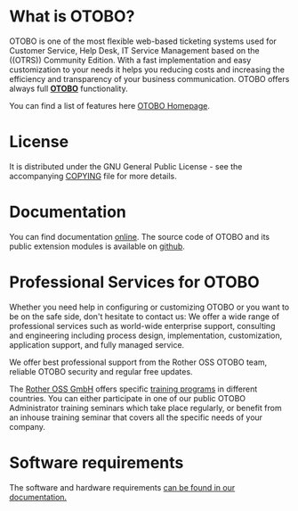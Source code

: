 What is OTOBO?
===================================
OTOBO is one of the most flexible web-based ticketing
systems used for Customer Service, Help Desk, IT Service Management
based on the ((OTRS)) Community Edition.
With a fast implementation and easy customization to your needs it
helps you reducing costs and increasing the efficiency and transparency
of your business communication. OTOBO offers always full [**OTOBO**](https://www.otobo.de) functionality.

You can find a list of features here
[OTOBO Homepage](https://otobo.de/de/otobo-features/).


License
=======
It is distributed under the GNU General Public License - see the
accompanying [COPYING](COPYING) file for more details.


Documentation
=============
You can find documentation [online](https://doc.otobo.de/). The source code of OTOBO and its public extension
modules is available on [github](https://github.com/RotherOSS).


Professional Services for OTOBO
==============================

Whether you need help in configuring or customizing OTOBO or you want to be on the safe side,
don't hesitate to contact us: We offer a wide range of professional services such as
world-wide enterprise support, consulting and engineering including process design,
implementation, customization, application support, and fully managed service.

We offer best professional support from the Rother OSS OTOBO team, reliable OTOBO security and regular free updates.

The [Rother OSS GmbH](https://www.otobo.de/) offers specific [training programs](https://otobo.de/de/angebot/beratung-schulung/) in
different countries. You can either participate in one of our public OTOBO Administrator training seminars which take
place regularly, or benefit from an inhouse training seminar that covers all the specific needs of your company.

Software requirements
=====================
The software and hardware requirements [can be found in our documentation.](https://doc.otobo.org/manual/installation/stable/en/content/requirements.html)
